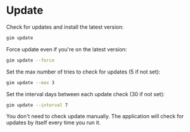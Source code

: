 # Update

Check for updates and install the latest version:

```bash
gim update
```

Force update even if you're on the latest version:

```bash
gim update --force
```

Set the max number of tries to check for updates (5 if not set):

```bash
gim update --max 3
```

Set the interval days between each update check (30 if not set):

```bash
gim update --interval 7
```

You don't need to check update manually. The application will check for updates by itself every time you run it.
